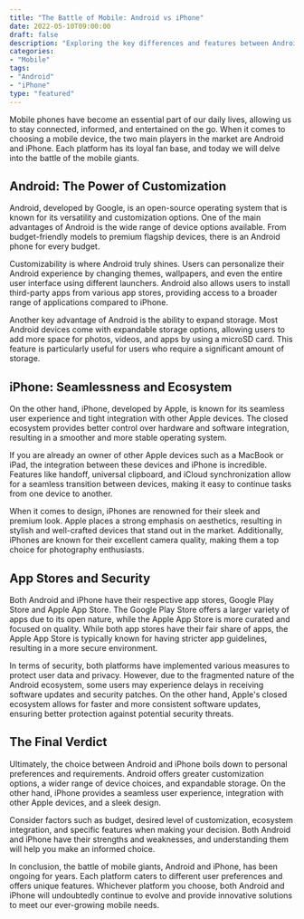 ```yaml
--- 
title: "The Battle of Mobile: Android vs iPhone"
date: 2022-05-10T09:00:00 
draft: false 
description: "Exploring the key differences and features between Android and iPhone"
categories: 
- "Mobile" 
tags: 
- "Android" 
- "iPhone" 
type: "featured" 
---
```


Mobile phones have become an essential part of our daily lives, allowing us to stay connected, informed, and entertained on the go. When it comes to choosing a mobile device, the two main players in the market are Android and iPhone. Each platform has its loyal fan base, and today we will delve into the battle of the mobile giants.

## Android: The Power of Customization

Android, developed by Google, is an open-source operating system that is known for its versatility and customization options. One of the main advantages of Android is the wide range of device options available. From budget-friendly models to premium flagship devices, there is an Android phone for every budget.

Customizability is where Android truly shines. Users can personalize their Android experience by changing themes, wallpapers, and even the entire user interface using different launchers. Android also allows users to install third-party apps from various app stores, providing access to a broader range of applications compared to iPhone.

Another key advantage of Android is the ability to expand storage. Most Android devices come with expandable storage options, allowing users to add more space for photos, videos, and apps by using a microSD card. This feature is particularly useful for users who require a significant amount of storage.

## iPhone: Seamlessness and Ecosystem

On the other hand, iPhone, developed by Apple, is known for its seamless user experience and tight integration with other Apple devices. The closed ecosystem provides better control over hardware and software integration, resulting in a smoother and more stable operating system.

If you are already an owner of other Apple devices such as a MacBook or iPad, the integration between these devices and iPhone is incredible. Features like handoff, universal clipboard, and iCloud synchronization allow for a seamless transition between devices, making it easy to continue tasks from one device to another.

When it comes to design, iPhones are renowned for their sleek and premium look. Apple places a strong emphasis on aesthetics, resulting in stylish and well-crafted devices that stand out in the market. Additionally, iPhones are known for their excellent camera quality, making them a top choice for photography enthusiasts.

## App Stores and Security

Both Android and iPhone have their respective app stores, Google Play Store and Apple App Store. The Google Play Store offers a larger variety of apps due to its open nature, while the Apple App Store is more curated and focused on quality. While both app stores have their fair share of apps, the Apple App Store is typically known for having stricter app guidelines, resulting in a more secure environment.

In terms of security, both platforms have implemented various measures to protect user data and privacy. However, due to the fragmented nature of the Android ecosystem, some users may experience delays in receiving software updates and security patches. On the other hand, Apple's closed ecosystem allows for faster and more consistent software updates, ensuring better protection against potential security threats.

## The Final Verdict

Ultimately, the choice between Android and iPhone boils down to personal preferences and requirements. Android offers greater customization options, a wider range of device choices, and expandable storage. On the other hand, iPhone provides a seamless user experience, integration with other Apple devices, and a sleek design.

Consider factors such as budget, desired level of customization, ecosystem integration, and specific features when making your decision. Both Android and iPhone have their strengths and weaknesses, and understanding them will help you make an informed choice.

In conclusion, the battle of mobile giants, Android and iPhone, has been ongoing for years. Each platform caters to different user preferences and offers unique features. Whichever platform you choose, both Android and iPhone will undoubtedly continue to evolve and provide innovative solutions to meet our ever-growing mobile needs.
